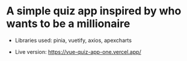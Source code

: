 # A simple quiz app inspired by who wants to be a millionaire

- Libraries used: pinia, vuetify, axios, apexcharts

- Live version: https://vue-quiz-app-one.vercel.app/